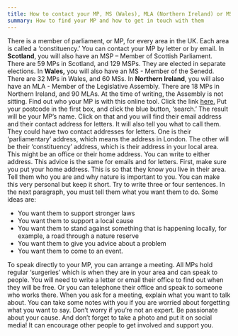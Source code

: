 ```yaml
---
title: How to contact your MP, MS (Wales), MLA (Northern Ireland) or MSP (Scotland)
summary: How to find your MP and how to get in touch with them
---
```

There is a member of parliament, or MP, for every area in the UK. Each area is called a ‘constituency.’ You can contact your MP by letter or by email.
In **Scotland**, you will also have an MSP – Member of Scottish Parliament. There are 59 MPs in Scotland, and 129 MSPs. They are elected in separate elections. 
In **Wales,** you will also have an MS - Member of the Senedd. There are 32 MPs in Wales, and 60 MSs.
In **Northern Ireland**, you will also have an MLA - Member of the Legislative Assembly. There are 18 MPs in Northern Ireland, and 90 MLAs. At the time of writing, the Assembly is not sitting.
Find out who your MP is with this online tool. Click the link [here.](https://members.parliament.uk/FindYourMP) Put your postcode in the first box, and click the blue button, ‘search.’
The result will be your MP’s name. Click on that and you will find their email address and their contact address for letters. It will also tell you what to call them.
They could have two contact addresses for letters. One is their ‘parliamentary’ address, which means the address in London. The other will be their ‘constituency’ address, which is their address in your local area. This might be an office or their home address. You can write to either address.
This advice is the same for emails and for letters. First, make sure you put your home address. This is so that they know you live in their area.
Tell them who you are and why nature is important to you. You can make this very personal but keep it short. Try to write three or four sentences.
In the next paragraph, you must tell them what you want them to do. Some ideas are:

* You want them to support stronger laws
* You want them to support a local cause
* You want them to stand against something that is happening locally, for example, a road through a nature reserve
* You want them to give you advice about a problem
* You want them to come to an event.

To speak directly to your MP, you can arrange a meeting. All MPs hold regular ‘surgeries’ which is when they are in your area and can speak to people. You will need to write a letter or email their office to find out when they will be free. Or you can telephone their office and speak to someone who works there.
When you ask for a meeting, explain what you want to talk about. 
You can take some notes with you if you are worried about forgetting what you want to say.
Don’t worry if you’re not an expert. Be passionate about your cause. And don’t forget to take a photo and put it on social media! It can encourage other people to get involved and support you.